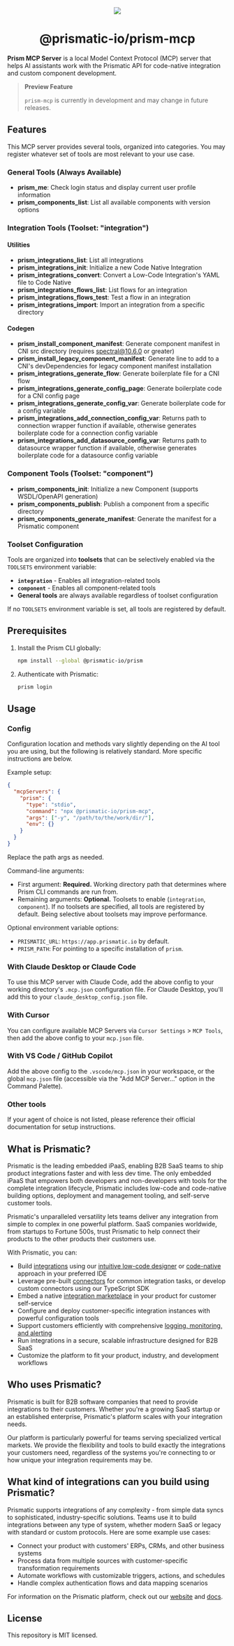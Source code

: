 <div align="center">
  <img src="https://prismatic.io/favicon-48x48.png" />
  <h1>@prismatic-io/prism-mcp</h1>
</div>

**Prism MCP Server** is a local Model Context Protocol (MCP) server that helps AI assistants work with the Prismatic API for code-native integration and custom component development.

> **Preview Feature**
>
> `prism-mcp` is currently in development and may change in future releases.

## Features

This MCP server provides several tools, organized into categories. You may register whatever set of tools are most relevant to your use case.

### General Tools (Always Available)

- **prism_me**: Check login status and display current user profile information
- **prism_components_list**: List all available components with version options

### Integration Tools (Toolset: "integration")

#### Utilities

- **prism_integrations_list**: List all integrations
- **prism_integrations_init**: Initialize a new Code Native Integration
- **prism_integrations_convert**: Convert a Low-Code Integration's YAML file to Code Native
- **prism_integrations_flows_list**: List flows for an integration
- **prism_integrations_flows_test**: Test a flow in an integration
- **prism_integrations_import**: Import an integration from a specific directory

#### Codegen

- **prism_install_component_manifest**: Generate component manifest in CNI src directory (requires spectral@10.6.0 or greater)
- **prism_install_legacy_component_manifest**: Generate line to add to a CNI's devDependencies for legacy component manifest installation
- **prism_integrations_generate_flow**: Generate boilerplate file for a CNI flow
- **prism_integrations_generate_config_page**: Generate boilerplate code for a CNI config page
- **prism_integrations_generate_config_var**: Generate boilerplate code for a config variable
- **prism_integrations_add_connection_config_var**: Returns path to connection wrapper function if available, otherwise generates boilerplate code for a connection config variable
- **prism_integrations_add_datasource_config_var**: Returns path to datasource wrapper function if available, otherwise generates boilerplate code for a datasource config variable

### Component Tools (Toolset: "component")

- **prism_components_init**: Initialize a new Component (supports WSDL/OpenAPI generation)
- **prism_components_publish**: Publish a component from a specific directory
- **prism_components_generate_manifest**: Generate the manifest for a Prismatic component

### Toolset Configuration

Tools are organized into **toolsets** that can be selectively enabled via the `TOOLSETS` environment variable:

- **`integration`** - Enables all integration-related tools
- **`component`** - Enables all component-related tools
- **General tools** are always available regardless of toolset configuration

If no `TOOLSETS` environment variable is set, all tools are registered by default.

## Prerequisites

1. Install the Prism CLI globally:

   ```bash
   npm install --global @prismatic-io/prism
   ```

2. Authenticate with Prismatic:
   ```bash
   prism login
   ```

## Usage

### Config

Configuration location and methods vary slightly depending on the AI tool you are using, but the following is relatively standard. More specific instructions are below.

Example setup:

```json
{
  "mcpServers": {
    "prism": {
      "type": "stdio",
      "command": "npx @prismatic-io/prism-mcp",
      "args": ["-y", "/path/to/the/work/dir/"],
      "env": {}
    }
  }
}
```

Replace the path args as needed.

Command-line arguments:

- First argument: **Required.** Working directory path that determines where Prism CLI commands are run from.
- Remaining arguments: **Optional.** Toolsets to enable (`integration`, `component`). If no toolsets are specified, all tools are registered by default. Being selective about toolsets may improve performance.

Optional environment variable options:

- `PRISMATIC_URL`: `https://app.prismatic.io` by default.
- `PRISM_PATH`: For pointing to a specific installation of `prism`.

### With Claude Desktop or Claude Code

To use this MCP server with Claude Code, add the above config to your working directory's `.mcp.json` configuration file. For Claude Desktop, you'll add this to your `claude_desktop_config.json` file.

### With Cursor

You can configure available MCP Servers via `Cursor Settings` > `MCP Tools`, then add the above config to your `mcp.json` file.

### With VS Code / GitHub Copilot

Add the above config to the `.vscode/mcp.json` in your workspace, or the global `mcp.json` file (accessible via the "Add MCP Server..." option in the Command Palette).

### Other tools

If your agent of choice is not listed, please reference their official documentation for setup instructions.

## What is Prismatic?

Prismatic is the leading embedded iPaaS, enabling B2B SaaS teams to ship product integrations faster and with less dev time. The only embedded iPaaS that empowers both developers and non-developers with tools for the complete integration lifecycle, Prismatic includes low-code and code-native building options, deployment and management tooling, and self-serve customer tools.

Prismatic's unparalleled versatility lets teams deliver any integration from simple to complex in one powerful platform. SaaS companies worldwide, from startups to Fortune 500s, trust Prismatic to help connect their products to the other products their customers use.

With Prismatic, you can:

- Build [integrations](https://prismatic.io/docs/integrations/) using our [intuitive low-code designer](https://prismatic.io/docs/integrations/low-code-integration-designer/) or [code-native](https://prismatic.io/docs/integrations/code-native/) approach in your preferred IDE
- Leverage pre-built [connectors](https://prismatic.io/docs/components/) for common integration tasks, or develop custom connectors using our TypeScript SDK
- Embed a native [integration marketplace](https://prismatic.io/docs/embed/) in your product for customer self-service
- Configure and deploy customer-specific integration instances with powerful configuration tools
- Support customers efficiently with comprehensive [logging, monitoring, and alerting](https://prismatic.io/docs/monitor-instances/)
- Run integrations in a secure, scalable infrastructure designed for B2B SaaS
- Customize the platform to fit your product, industry, and development workflows

## Who uses Prismatic?

Prismatic is built for B2B software companies that need to provide integrations to their customers. Whether you're a growing SaaS startup or an established enterprise, Prismatic's platform scales with your integration needs.

Our platform is particularly powerful for teams serving specialized vertical markets. We provide the flexibility and tools to build exactly the integrations your customers need, regardless of the systems you're connecting to or how unique your integration requirements may be.

## What kind of integrations can you build using Prismatic?

Prismatic supports integrations of any complexity - from simple data syncs to sophisticated, industry-specific solutions. Teams use it to build integrations between any type of system, whether modern SaaS or legacy with standard or custom protocols. Here are some example use cases:

- Connect your product with customers' ERPs, CRMs, and other business systems
- Process data from multiple sources with customer-specific transformation requirements
- Automate workflows with customizable triggers, actions, and schedules
- Handle complex authentication flows and data mapping scenarios

For information on the Prismatic platform, check out our [website](https://prismatic.io/) and [docs](https://prismatic.io/docs/).

## License

This repository is MIT licensed.
